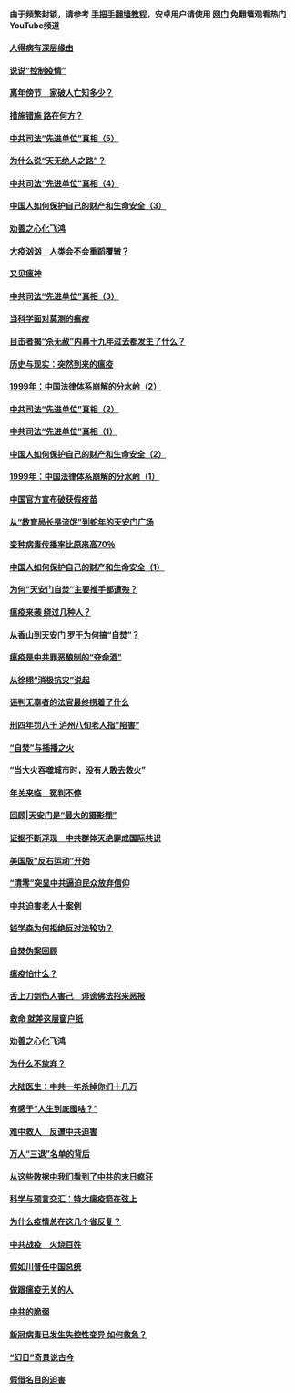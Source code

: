 #### 由于频繁封锁，请参考 [手把手翻墙教程](https://github.com/gfw-breaker/guides/wiki/)，安卓用户请使用 [网门](https://github.com/gfw-breaker/nogfw/blob/master/dl.md?t=02220600) 免翻墙观看热门YouTube频道 

#### [人得病有深层缘由](../pages/19/420864.md?t=02220600) 

#### [说说“控制疫情”](../pages/19/420831.md?t=02220600) 

#### [离年傍节　家破人亡知多少？](../pages/19/420563.md?t=02220600) 

#### [措施错施  路在何方？](../pages/19/420076.md?t=02220600) 

#### [中共司法“先进单位”真相（5）](../pages/19/419453.md?t=02220600) 

#### [为什么说“天无绝人之路”？](../pages/19/419618.md?t=02220600) 

#### [中共司法“先进单位”真相（4）](../pages/19/419452.md?t=02220600) 

#### [中国人如何保护自己的财产和生命安全（3）](../pages/19/419405.md?t=02220600) 

#### [劝善之心化飞鸿](../pages/19/418758.md?t=02220600) 

#### [大疫汹汹　人类会不会重蹈覆辙？](../pages/19/419691.md?t=02220600) 

#### [又见瘟神](../pages/19/419225.md?t=02220600) 

#### [中共司法“先进单位”真相（3）](../pages/19/419451.md?t=02220600) 

#### [当科学面对莫测的瘟疫](../pages/19/419625.md?t=02220600) 

#### [目击者揭“杀无赦”内幕十九年过去都发生了什么？](../pages/19/419617.md?t=02220600) 

#### [历史与现实：突然到来的瘟疫](../pages/19/419619.md?t=02220600) 

#### [1999年：中国法律体系崩解的分水岭（2）](../pages/19/419455.md?t=02220600) 

#### [中共司法“先进单位”真相（2）](../pages/19/419450.md?t=02220600) 

#### [中共司法“先进单位”真相（1）](../pages/19/419449.md?t=02220600) 

#### [中国人如何保护自己的财产和生命安全（2）](../pages/19/419404.md?t=02220600) 

#### [1999年：中国法律体系崩解的分水岭（1）](../pages/19/419454.md?t=02220600) 

#### [中国官方宣布破获假疫苗](../pages/19/419504.md?t=02220600) 

#### [从“教育局长是流氓”到蛇年的天安门广场](../pages/19/419470.md?t=02220600) 

#### [变种病毒传播率比原来高70％](../pages/19/419456.md?t=02220600) 

#### [中国人如何保护自己的财产和生命安全（1）](../pages/19/419403.md?t=02220600) 

#### [为何“天安门自焚”主要推手都遭殃？](../pages/19/419348.md?t=02220600) 

#### [瘟疫来袭 绕过几种人？](../pages/19/419349.md?t=02220600) 

#### [从香山到天安门 罗干为何搞“自焚”？](../pages/19/419270.md?t=02220600) 

#### [瘟疫是中共罪恶酿制的“夺命酒”](../pages/19/419223.md?t=02220600) 

#### [从徐栩“消极抗灾”说起](../pages/19/419224.md?t=02220600) 

#### [诬判无辜者的法官最终捞着了什么](../pages/19/419268.md?t=02220600) 

#### [刑四年罚八千 泸州八旬老人指“陷害”](../pages/19/419232.md?t=02220600) 

#### [“自焚”与插播之火](../pages/19/419226.md?t=02220600) 

#### [“当大火吞噬城市时，没有人敢去救火”](../pages/19/419077.md?t=02220600) 

#### [年关来临　冤判不停](../pages/19/419093.md?t=02220600) 

#### [回顾|天安门是“最大的摄影棚”](../pages/19/380866.md?t=02220600) 

#### [证据不断浮现　中共群体灭绝罪成国际共识](../pages/19/419031.md?t=02220600) 

#### [美国版“反右运动”开始](../pages/19/419030.md?t=02220600) 

#### [“清零”突显中共逼迫民众放弃信仰](../pages/19/418995.md?t=02220600) 

#### [中共迫害老人十案例](../pages/19/418831.md?t=02220600) 

#### [钱学森为何拒绝反对法轮功？](../pages/19/418905.md?t=02220600) 

#### [自焚伪案回顾](../pages/19/418799.md?t=02220600) 

#### [瘟疫怕什么？](../pages/19/418800.md?t=02220600) 

#### [舌上刀剑伤人害己　诽谤佛法招来恶报](../pages/19/418731.md?t=02220600) 

#### [救命 就差这层窗户纸](../pages/19/418706.md?t=02220600) 

#### [劝善之心化飞鸿](../pages/19/416766.md?t=02220600) 

#### [为什么不放弃？](../pages/19/418691.md?t=02220600) 

#### [大陆医生：中共一年杀掉你们十几万](../pages/19/418670.md?t=02220600) 

#### [有感于“人生到底图啥？”](../pages/19/418624.md?t=02220600) 

#### [难中救人　反遭中共迫害](../pages/19/418414.md?t=02220600) 

#### [万人“三退”名单的背后](../pages/19/418505.md?t=02220600) 

#### [从这些数据中我们看到了中共的末日疯狂](../pages/19/418420.md?t=02220600) 

#### [科学与预言交汇：特大瘟疫箭在弦上](../pages/19/418266.md?t=02220600) 

#### [为什么疫情总在这几个省反复？](../pages/19/418219.md?t=02220600) 

#### [中共战疫　火烧百姓](../pages/19/418220.md?t=02220600) 

#### [假如川普任中国总统](../pages/19/418174.md?t=02220600) 

#### [做跟瘟疫无关的人](../pages/19/418171.md?t=02220600) 

#### [中共的脆弱](../pages/19/418196.md?t=02220600) 

#### [新冠病毒已发生失控性变异 如何救急？](../pages/19/418032.md?t=02220600) 

#### [“幻日”奇景说古今](../pages/19/418033.md?t=02220600) 

#### [假借名目的迫害](../pages/19/418055.md?t=02220600) 

